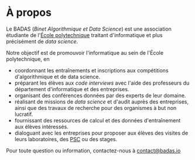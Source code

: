 # À propos

Le BADAS (*Binet Algorithmique et Data Science*) est une association étudiante de l'[École polytechnique](https://polytechnique.edu/) traitant d'informatique et plus précisément de *data science*.

Notre objectif est de promouvoir l'informatique au sein de l'École polytechnique, en

*  coordonnant les entraînements et inscriptions aux compétitions d'algorithmique et de data science.
*  préparant les élèves aux *code interviews* avec l'aide des professeurs du département d'informatique et des entreprises.
*  organisant des conférences données par des experts de leur domaine.
*  réalisant de missions de *data science* et d'audit auprès des entreprises, ainsi que des travaux de recherche pour des organismes à but non lucratif.
*  fournissant des ressources de calcul et des données d'entraînement aux élèves intéressés.
*  dialoguant avec les entreprises pour proposer aux élèves des visites de leurs laboratoires, des [PSC](https://www.polytechnique.edu/fr/formation-par-projets) ou des stages.


Pour toute question ou information, contactez-nous à [contact@badas.io](mailto:contact@badas.io)
